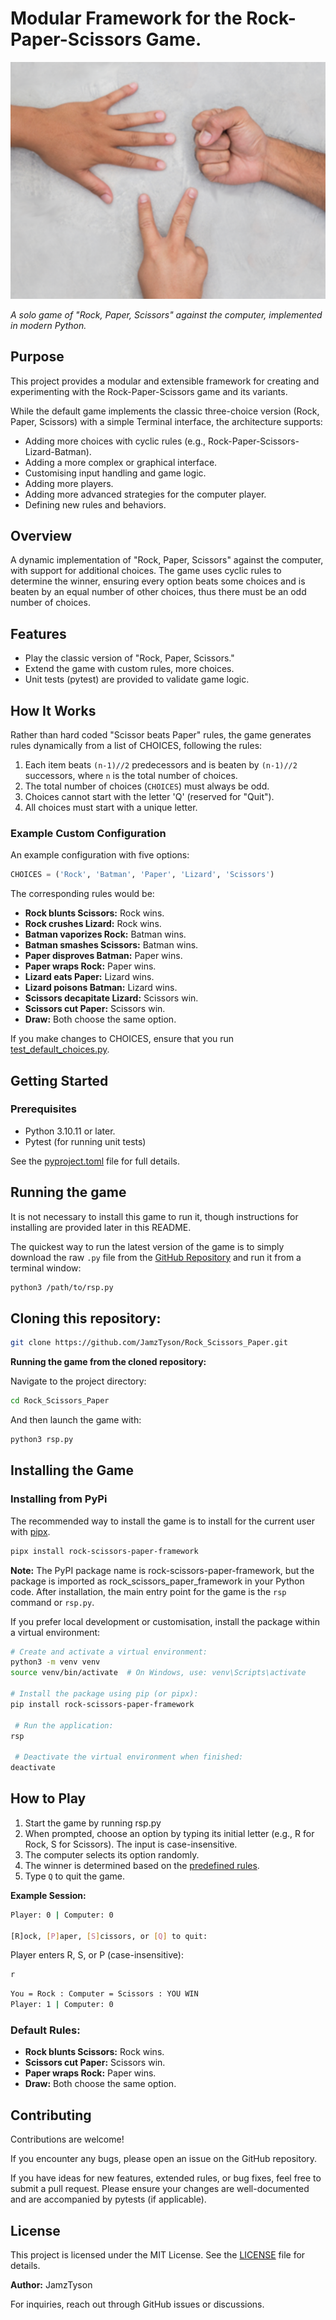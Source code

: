 # Modular Framework for the Rock-Paper-Scissors Game.

![Rock Paper Scissors image](https://raw.githubusercontent.com/JamzTyson/Rock_Scissors_Paper/main/assets/rsp.png)


*A solo game of "Rock, Paper, Scissors" against the computer, implemented in
modern Python.*

## Purpose
This project provides a modular and extensible framework for creating and
experimenting with the Rock-Paper-Scissors game and its variants.

While the default game implements the classic three-choice version
(Rock, Paper, Scissors) with a simple Terminal interface, the architecture
supports:

- Adding more choices with cyclic rules
(e.g., Rock-Paper-Scissors-Lizard-Batman).
- Adding a more complex or graphical interface.
- Customising input handling and game logic.
- Adding more players.
- Adding more advanced strategies for the computer player.
- Defining new rules and behaviors.

## Overview

A dynamic implementation of "Rock, Paper, Scissors" against the computer,
with support for additional choices. The game uses cyclic rules to determine
the winner, ensuring every option beats some choices and is beaten by an equal
number of other choices, thus there must be an odd number of choices.

## Features

- Play the classic version of "Rock, Paper, Scissors."
- Extend the game with custom rules, more choices.
- Unit tests (pytest) are provided to validate game logic.

## How It Works

Rather than hard coded "Scissor beats Paper" rules, the game generates rules
dynamically from a list of CHOICES, following the rules:

1. Each item beats `(n-1)//2` predecessors and is beaten by `(n-1)//2`
successors, where `n` is the total number of choices.
2. The total number of choices (`CHOICES`) must always be odd.
3. Choices cannot start with the letter 'Q' (reserved for "Quit").
4. All choices must start with a unique letter.

### Example Custom Configuration

An example configuration with five options:

```python
CHOICES = ('Rock', 'Batman', 'Paper', 'Lizard', 'Scissors')
```

The corresponding rules would be:

- **Rock blunts Scissors:** Rock wins.
- **Rock crushes Lizard:** Rock wins.
- **Batman vaporizes Rock:** Batman wins.
- **Batman smashes Scissors:** Batman wins.
- **Paper disproves Batman:** Paper wins.
- **Paper wraps Rock:** Paper wins.
- **Lizard eats Paper:** Lizard wins.
- **Lizard poisons Batman:** Lizard wins.
- **Scissors decapitate Lizard:** Scissors win.
- **Scissors cut Paper:** Scissors win.
- **Draw:** Both choose the same option.


If you make changes to CHOICES, ensure that you run
[test_default_choices.py](rock_scissors_paper_framework/tests/test_default_choices.py).

## Getting Started

### Prerequisites

- Python 3.10.11 or later.
- Pytest (for running unit tests)

See the [pyproject.toml](pyproject.toml) file for full details.

## Running the game

It is not necessary to install this game to run it, though instructions for
installing are provided later in this README.

The quickest way to run the latest version of the game is to simply
download the raw `.py` file from the
[GitHub Repository](https://github.com/JamzTyson/Rock_Scissors_Paper/blob/main/rock_scissors_paper_framework/rsp.py)
and run it from a terminal window:

```bash
python3 /path/to/rsp.py
```

## Cloning this repository:

```bash
git clone https://github.com/JamzTyson/Rock_Scissors_Paper.git
```

**Running the game from the cloned repository:**

Navigate to the project directory:

```bash
cd Rock_Scissors_Paper
```

And then launch the game with:

```bash
python3 rsp.py
```


## Installing the Game

### Installing from PyPi

The recommended way to install the game is to install for the
current user with [pipx](https://pipx.pypa.io/latest/installation/).

```bash
pipx install rock-scissors-paper-framework
```

**Note:** The PyPI package name is rock-scissors-paper-framework, but
the package is imported as rock_scissors_paper_framework in your Python code.
After installation, the main entry point for the game is the
`rsp` command or `rsp.py`.

If you prefer local development or customisation, install the package
within a virtual environment:

```bash
# Create and activate a virtual environment:
python3 -m venv venv
source venv/bin/activate  # On Windows, use: venv\Scripts\activate

# Install the package using pip (or pipx):
pip install rock-scissors-paper-framework

 # Run the application:
rsp

 # Deactivate the virtual environment when finished:
deactivate
```

## How to Play

1. Start the game by running rsp.py
2. When prompted, choose an option by typing its initial letter
(e.g., R for Rock, S for Scissors). The input is case-insensitive.
3. The computer selects its option randomly.
4. The winner is determined based on the [predefined rules](#default-rules).
5. Type `Q` to quit the game.

**Example Session:**

```bash
Player: 0 | Computer: 0

[R]ock, [P]aper, [S]cissors, or [Q] to quit:
```

Player enters R, S, or P (case-insensitive):

```bash
r
```

```bash
You = Rock : Computer = Scissors : YOU WIN
Player: 1 | Computer: 0
```

### Default Rules:

- **Rock blunts Scissors:** Rock wins.
- **Scissors cut Paper:** Scissors win.
- **Paper wraps Rock:** Paper wins.
- **Draw:** Both choose the same option.

## Contributing

Contributions are welcome!

If you encounter any bugs, please open an issue on the GitHub repository.

If you have ideas for new features, extended rules, or bug fixes, feel free
to submit a pull request. Please ensure your changes are well-documented and
are accompanied by pytests (if applicable).

## License

This project is licensed under the MIT License. See the [LICENSE](LICENSE)
file for details.

**Author:** JamzTyson

For inquiries, reach out through GitHub issues or discussions.
